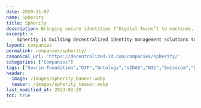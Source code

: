 ```yaml
---
date: 2020-11-07
name: Spherity
title: Spherity
description: Bringing secure identities (“Digital Twins”) to machines, algorithms, and other non-human entities. 
excerpt: >
    Spherity is building decentralized identity management solutions to power the 4th industrial revolution, bringing secure identities (“Digital Twins”) to machines, algorithms, and other non-human entities.
layout: companies
permalink: companies/spherity/
canonical_url: 'https://decentralized-id.com/companies/spherity/'
categories: ["Companies"]
tags: ["Sovrin Foundation","DIF","Ontology","eIDAS","W3C","Swisscom","Digital Twins","AI","IOT","ISO 27001","DID"]
header:
  image: /images/spherity_banner.webp
  teaser: /images/spherity_teaser.webp
last_modified_at: 2023-02-20
toc: true
---
```


